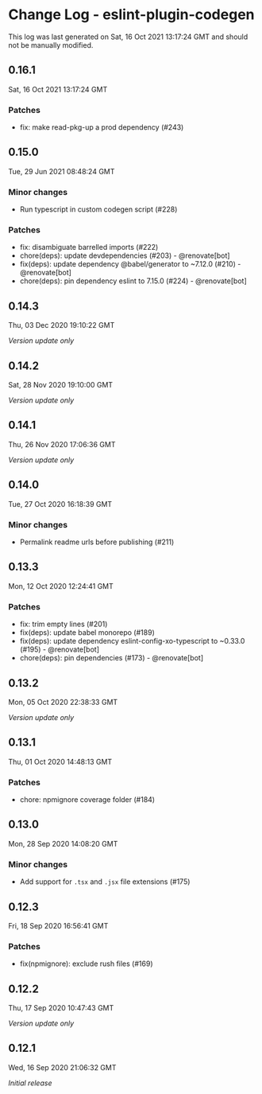 # Change Log - eslint-plugin-codegen

This log was last generated on Sat, 16 Oct 2021 13:17:24 GMT and should not be manually modified.

## 0.16.1
Sat, 16 Oct 2021 13:17:24 GMT

### Patches

- fix: make read-pkg-up a prod dependency (#243)

## 0.15.0
Tue, 29 Jun 2021 08:48:24 GMT

### Minor changes

- Run typescript in custom codegen script (#228)

### Patches

- fix: disambiguate barrelled imports (#222)
- chore(deps): update devdependencies (#203) - @renovate[bot]
- fix(deps): update dependency @babel/generator to ~7.12.0 (#210) - @renovate[bot]
- chore(deps): pin dependency eslint to 7.15.0 (#224) - @renovate[bot]

## 0.14.3
Thu, 03 Dec 2020 19:10:22 GMT

_Version update only_

## 0.14.2
Sat, 28 Nov 2020 19:10:00 GMT

_Version update only_

## 0.14.1
Thu, 26 Nov 2020 17:06:36 GMT

_Version update only_

## 0.14.0
Tue, 27 Oct 2020 16:18:39 GMT

### Minor changes

- Permalink readme urls before publishing (#211)

## 0.13.3
Mon, 12 Oct 2020 12:24:41 GMT

### Patches

- fix: trim empty lines (#201)
- fix(deps): update babel monorepo (#189)
- fix(deps): update dependency eslint-config-xo-typescript to ~0.33.0 (#195) - @renovate[bot]
- chore(deps): pin dependencies (#173) - @renovate[bot]

## 0.13.2
Mon, 05 Oct 2020 22:38:33 GMT

_Version update only_

## 0.13.1
Thu, 01 Oct 2020 14:48:13 GMT

### Patches

- chore: npmignore coverage folder (#184)

## 0.13.0
Mon, 28 Sep 2020 14:08:20 GMT

### Minor changes

- Add support for `.tsx` and `.jsx` file extensions (#175)

## 0.12.3
Fri, 18 Sep 2020 16:56:41 GMT

### Patches

- fix(npmignore): exclude rush files (#169)

## 0.12.2
Thu, 17 Sep 2020 10:47:43 GMT

_Version update only_

## 0.12.1
Wed, 16 Sep 2020 21:06:32 GMT

_Initial release_

